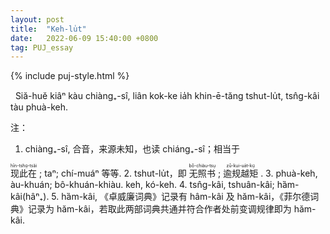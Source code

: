 ```yaml
---
layout: post
title:  "Keh-lu̍t"
date:   2022-06-09 15:40:00 +0800
tag: PUJ_essay
---
```


{% include puj-style.html %}

&nbsp;&nbsp;Siă-huĕ kiâⁿ kàu chiàng₊-sî, liân kok-ke ia̍h khin-ē-tăng tshut-lu̍t, tsn̂g-kâi tàu phuà-keh.<br>


注：
1. chiàng₊-sî, 合音，来源未知，也读 chiáng₊-sî；相当于
<ruby style="ruby-position:over">
		<rb class="markup_main">现此在</rb>
		<rp>(</rp><rt class="markup_over">hīn-tshṳ́-tsăi</rt><rp>)</rp>
</ruby>; taⁿ; chí-muáⁿ 等等.
2. tshut-lu̍t，即 
<ruby style="ruby-position:over">
		<rb class="markup_main">无照书</rb>
		<rp>(</rp><rt class="markup_over">bô-chiàu-tsṳ</rt><rp>)</rp>
</ruby>; 
<ruby style="ruby-position:over">
		<rb class="markup_main">逾规越矩</rb>
		<rp>(</rp><rt class="markup_over">zû-kui-ua̍t-kṳ́</rt><rp>)</rp>
</ruby>.
3. phuà-keh, àu-khuán; bô-khuán-khiàu. keh, kó-keh.
4. tsn̂g-kâi, tshuân-kâi; hȁm-kâi(hâⁿ₊).
5. hȁm-kâi, 《卓威廉词典》记录有 hâm-kâi 及 hăm-kâi，《菲尔德词典》记录为 hăm-kâi，若取此两部词典共通并符合作者处前变调规律即为 hăm-kâi.


